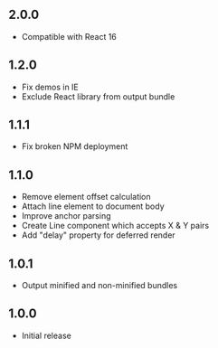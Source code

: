 ## 2.0.0

* Compatible with React 16

## 1.2.0

* Fix demos in IE
* Exclude React library from output bundle

## 1.1.1

* Fix broken NPM deployment

## 1.1.0

* Remove element offset calculation
* Attach line element to document body
* Improve anchor parsing
* Create Line component which accepts X & Y pairs
* Add "delay" property for deferred render

## 1.0.1

* Output minified and non-minified bundles

## 1.0.0

* Initial release
